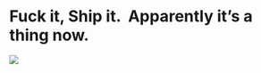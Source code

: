 <!--
id: 33305560369
link: http://tumblr.atmos.org/post/33305560369/fuck-it-ship-it-apparently-its-a-thing-now
slug: fuck-it-ship-it-apparently-its-a-thing-now
date: Wed Oct 10 2012 10:22:33 GMT-0700 (PDT)
publish: 2012-10-010
tags: 
title: Fuck it, Ship it.  Apparently it&#8217;s a thing now.
-->


Fuck it, Ship it.  Apparently it&#8217;s a thing now.
=====================================================

![](http://25.media.tumblr.com/tumblr_mbotlmX8QT1qz4sngo1_1280.jpg)

